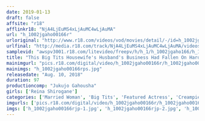 ```yaml
---
date: 2019-01-13
draft: false
affsite: "r18"
afflinkr18: "NjA4LjEuMS4xLjAuMC4wLjAuMA"
url: "h_1002jgaho00166r"
urloriginal: "http://www.r18.com/videos/vod/movies/detail/-/id=h_1002jgaho00166r"
urlfinal: "http://media.r18.com/track/NjA4LjEuMS4xLjAuMC4wLjAuMA/videos/vod/movies/detail/-/id=h_1002jgaho00166r"
samplevid: "awspv3001.r18.com/litevideo/freepv/h/h_1/h_1002jgaho166/h_1002jgaho166_dmb_w.mp4"
title: "This Big Tits Housewife's Husband's Business Had Fallen On Hard Times, So She Was Forced To Creampie Fuck His Vendors When He Couldn't Pay Up Reina Shirogane"
mainimgurl: "pics.r18.com/digital/video/h_1002jgaho00166r/h_1002jgaho00166rps.jpg"
mainimgs: "h_1002jgaho00166rps.jpg"
releasedate: "Aug. 10, 2018"
duration: 97
productioncomp: "Jukujo Gahousha"
girls: ['Reina Shirogane']
categories: ['Married Woman', 'Big Tits', 'Featured Actress', 'Creampie']
imgurls: ['pics.r18.com/digital/video/h_1002jgaho00166r/h_1002jgaho00166rjp-1.jpg', 'pics.r18.com/digital/video/h_1002jgaho00166r/h_1002jgaho00166rjp-2.jpg', 'pics.r18.com/digital/video/h_1002jgaho00166r/h_1002jgaho00166rjp-3.jpg', 'pics.r18.com/digital/video/h_1002jgaho00166r/h_1002jgaho00166rjp-4.jpg', 'pics.r18.com/digital/video/h_1002jgaho00166r/h_1002jgaho00166rjp-5.jpg', 'pics.r18.com/digital/video/h_1002jgaho00166r/h_1002jgaho00166rjp-6.jpg', 'pics.r18.com/digital/video/h_1002jgaho00166r/h_1002jgaho00166rjp-7.jpg', 'pics.r18.com/digital/video/h_1002jgaho00166r/h_1002jgaho00166rjp-8.jpg', 'pics.r18.com/digital/video/h_1002jgaho00166r/h_1002jgaho00166rjp-9.jpg', 'pics.r18.com/digital/video/h_1002jgaho00166r/h_1002jgaho00166rjp-10.jpg', 'pics.r18.com/digital/video/h_1002jgaho00166r/h_1002jgaho00166rjp-11.jpg', 'pics.r18.com/digital/video/h_1002jgaho00166r/h_1002jgaho00166rjp-12.jpg', 'pics.r18.com/digital/video/h_1002jgaho00166r/h_1002jgaho00166rjp-13.jpg', 'pics.r18.com/digital/video/h_1002jgaho00166r/h_1002jgaho00166rjp-14.jpg', 'pics.r18.com/digital/video/h_1002jgaho00166r/h_1002jgaho00166rjp-15.jpg', 'pics.r18.com/digital/video/h_1002jgaho00166r/h_1002jgaho00166rjp-16.jpg', 'pics.r18.com/digital/video/h_1002jgaho00166r/h_1002jgaho00166rjp-17.jpg', 'pics.r18.com/digital/video/h_1002jgaho00166r/h_1002jgaho00166rjp-18.jpg', 'pics.r18.com/digital/video/h_1002jgaho00166r/h_1002jgaho00166rjp-19.jpg', 'pics.r18.com/digital/video/h_1002jgaho00166r/h_1002jgaho00166rjp-20.jpg']
imgs: ['h_1002jgaho00166rjp-1.jpg', 'h_1002jgaho00166rjp-2.jpg', 'h_1002jgaho00166rjp-3.jpg', 'h_1002jgaho00166rjp-4.jpg', 'h_1002jgaho00166rjp-5.jpg', 'h_1002jgaho00166rjp-6.jpg', 'h_1002jgaho00166rjp-7.jpg', 'h_1002jgaho00166rjp-8.jpg', 'h_1002jgaho00166rjp-9.jpg', 'h_1002jgaho00166rjp-10.jpg', 'h_1002jgaho00166rjp-11.jpg', 'h_1002jgaho00166rjp-12.jpg', 'h_1002jgaho00166rjp-13.jpg', 'h_1002jgaho00166rjp-14.jpg', 'h_1002jgaho00166rjp-15.jpg', 'h_1002jgaho00166rjp-16.jpg', 'h_1002jgaho00166rjp-17.jpg', 'h_1002jgaho00166rjp-18.jpg', 'h_1002jgaho00166rjp-19.jpg', 'h_1002jgaho00166rjp-20.jpg']
---
```

